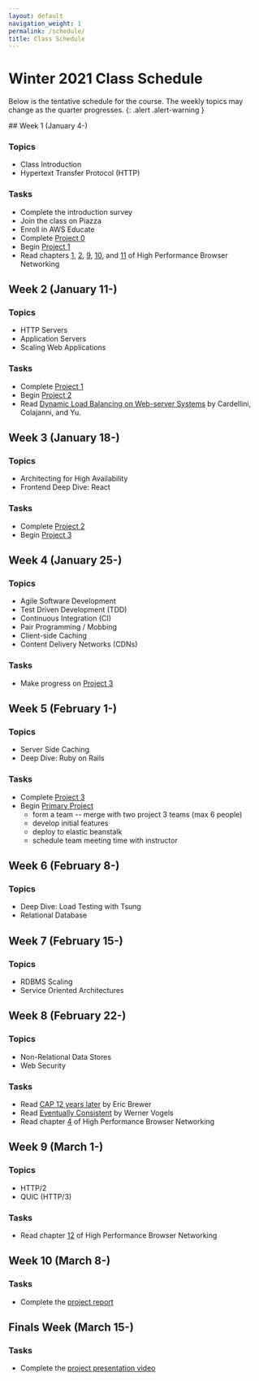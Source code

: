 ```yaml
---
layout: default
navigation_weight: 1
permalink: /schedule/
title: Class Schedule
---
```


# Winter 2021 Class Schedule

Below is the tentative schedule for the course. The weekly topics may change as the quarter progresses.
{: .alert .alert-warning }

<div class="week">
## Week 1 (January 4-)

### Topics

- Class Introduction
- Hypertext Transfer Protocol (HTTP)

### Tasks

- Complete the introduction survey
- Join the class on Piazza
- Enroll in AWS Educate
- Complete [Project 0](/project0/)
- Begin [Project 1](/project1/)
- Read chapters [1](https://hpbn.co/primer-on-latency-and-bandwidth/), [2](https://hpbn.co/building-blocks-of-tcp/), [9](https://hpbn.co/brief-history-of-http/), [10](https://hpbn.co/primer-on-web-performance/), and [11](https://hpbn.co/http1x/) of High Performance Browser Networking

</div>
<div class="week">

## Week 2 (January 11-)

### Topics

- HTTP Servers
- Application Servers
- Scaling Web Applications

### Tasks

- Complete [Project 1](/project1/)
- Begin [Project 2](/project2/)
- Read [Dynamic Load Balancing on Web-server Systems](http://www.ics.uci.edu/~cs230/reading/DLB.pdf) by Cardellini, Colajanni, and Yu.

</div>
<div class="week">

## Week 3 (January 18-)

### Topics

- Architecting for High Availability
- Frontend Deep Dive: React

### Tasks

- Complete [Project 2](/project2/)
- Begin [Project 3](/project3/)

</div>
<div class="week">

## Week 4 (January 25-)

### Topics

- Agile Software Development
- Test Driven Development (TDD)
- Continuous Integration (CI)
- Pair Programming / Mobbing
- Client-side Caching
- Content Delivery Networks (CDNs)

### Tasks

- Make progress on [Project 3](/project3/)

</div>
<div class="week">

## Week 5 (February 1-)

### Topics

- Server Side Caching
- Deep Dive: Ruby on Rails

### Tasks

- Complete [Project 3](/project3/)
- Begin [Primary Project](/project/)
  - form a team -- merge with two project 3 teams (max 6 people)
  - develop initial features
  - deploy to elastic beanstalk
  - schedule team meeting time with instructor

</div>
<div class="week">

## Week 6 (February 8-)

### Topics

- Deep Dive: Load Testing with Tsung
- Relational Database

</div>
<div class="week">

## Week 7 (February 15-)

### Topics

- RDBMS Scaling
- Service Oriented Architectures

</div>
<div class="week">

## Week 8 (February 22-)

### Topics

- Non-Relational Data Stores
- Web Security

### Tasks

- Read [CAP 12 years later](http://www.realtechsupport.org/UB/NP/Numeracy_CAP%2B12Years_2012.pdf) by Eric Brewer
- Read [Eventually Consistent](http://www.scalableinternetservices.com/slides/vogels.pdf) by Werner Vogels
- Read chapter [4](https://hpbn.co/transport-layer-security-tls/) of High Performance Browser Networking

</div>
<div class="week">

## Week 9 (March 1-)

### Topics

- HTTP/2
- QUIC (HTTP/3)

### Tasks

- Read chapter [12](https://hpbn.co/http2/) of High Performance Browser Networking

</div>
<div class="week">

## Week 10 (March 8-)

### Tasks

- Complete the [project report](/project/#report)

</div>
<div class="week">

## Finals Week (March 15-)

### Tasks

- Complete the [project presentation video](/project/#video)

</div>
